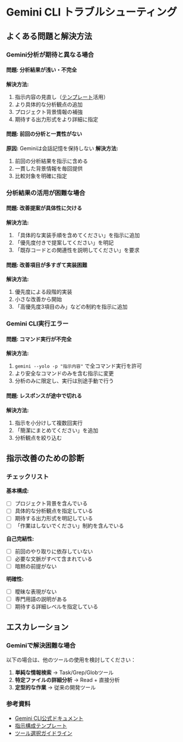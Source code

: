 # Gemini CLI トラブルシューティング

## よくある問題と解決方法

### Gemini分析が期待と異なる場合

#### 問題: 分析結果が浅い・不完全
**解決方法:**
1. 指示内容の見直し（[テンプレート](gemini-templates.md)活用）
2. より具体的な分析観点の追加
3. プロジェクト背景情報の補強
4. 期待する出力形式をより詳細に指定

#### 問題: 前回の分析と一貫性がない
**原因:** Geminiは会話記憶を保持しない
**解決方法:**
1. 前回の分析結果を指示に含める
2. 一貫した背景情報を毎回提供
3. 比較対象を明確に指定

### 分析結果の活用が困難な場合

#### 問題: 改善提案が具体性に欠ける
**解決方法:**
1. 「具体的な実装手順を含めてください」を指示に追加
2. 「優先度付きで提案してください」を明記
3. 「既存コードとの関連性を説明してください」を要求

#### 問題: 改善項目が多すぎて実装困難
**解決方法:**
1. 優先度による段階的実装
2. 小さな改善から開始
3. 「高優先度3項目のみ」などの制約を指示に追加

### Gemini CLI実行エラー

#### 問題: コマンド実行が不完全
**解決方法:**
1. `gemini --yolo -p "指示内容"` で全コマンド実行を許可
2. より安全なコマンドのみを含む指示に変更
3. 分析のみに限定し、実行は別途手動で行う

#### 問題: レスポンスが途中で切れる
**解決方法:**
1. 指示を小分けして複数回実行
2. 「簡潔にまとめてください」を追加
3. 分析観点を絞り込む

## 指示改善のための診断

### チェックリスト

**基本構成:**
- [ ] プロジェクト背景を含んでいる
- [ ] 具体的な分析観点を指定している
- [ ] 期待する出力形式を明記している
- [ ] 「作業はしないでください」制約を含んでいる

**自己完結性:**
- [ ] 前回のやり取りに依存していない
- [ ] 必要な文脈がすべて含まれている
- [ ] 暗黙の前提がない

**明確性:**
- [ ] 曖昧な表現がない
- [ ] 専門用語の説明がある
- [ ] 期待する詳細レベルを指定している

## エスカレーション

### Geminiで解決困難な場合

以下の場合は、他のツールの使用を検討してください：

1. **単純な情報検索** → Task/Grep/Globツール
2. **特定ファイルの詳細分析** → Read + 直接分析
3. **定型的な作業** → 従来の開発ツール

### 参考資料

- [Gemini CLI公式ドキュメント](https://github.com/google-gemini/gemini-cli/blob/main/docs/index.md)
- [指示構成テンプレート](gemini-templates.md)
- [ツール選択ガイドライン](gemini-tool-selection.md)
